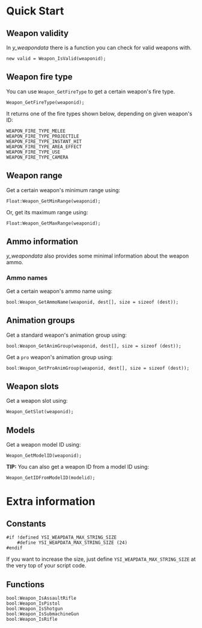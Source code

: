 # Quick Start

## Weapon validity
In *y_weapondata* there is a function you can check for valid weapons with.
```pawn
new valid = Weapon_IsValid(weaponid);
```
## Weapon fire type
You can use `Weapon_GetFireType` to get a certain weapon's fire type.
```pawn
Weapon_GetFireType(weaponid);
```
It returns one of the fire types shown below, depending on given weapon's ID:
```pawn
WEAPON_FIRE_TYPE_MELEE 
WEAPON_FIRE_TYPE_PROJECTILE 
WEAPON_FIRE_TYPE_INSTANT_HIT 
WEAPON_FIRE_TYPE_AREA_EFFECT 
WEAPON_FIRE_TYPE_USE 
WEAPON_FIRE_TYPE_CAMERA 
```
## Weapon range
Get a certain weapon's minimum range using:
```pawn
Float:Weapon_GetMinRange(weaponid);
```
Or, get its maximum range using:
```pawn
Float:Weapon_GetMaxRange(weaponid);
```
## Ammo information
*y_weapondata* also provides some minimal information about the weapon ammo.
### Ammo names
Get a certain weapon's ammo name using:
```pawn
bool:Weapon_GetAmmoName(weaponid, dest[], size = sizeof (dest));
```
## Animation groups
Get a standard weapon's animation group using:
```pawn
bool:Weapon_GetAnimGroup(weaponid, dest[], size = sizeof (dest));
```
Get a `pro` weapon's animation group using:
```pawn
bool:Weapon_GetProAnimGroup(weaponid, dest[], size = sizeof (dest));
```
## Weapon slots
Get a weapon slot using:
```pawn
Weapon_GetSlot(weaponid);
```
## Models
Get a weapon model ID using:
```pawn
Weapon_GetModelID(weaponid);
```
**TIP:** You can also get a weapon ID from a model ID using:
```pawn
Weapon_GetIDFromModelID(modelid);
```
# Extra information
## Constants
```pawn
#if !defined YSI_WEAPDATA_MAX_STRING_SIZE
	#define YSI_WEAPDATA_MAX_STRING_SIZE (24)
#endif
```
If you want to increase the size, just define `YSI_WEAPDATA_MAX_STRING_SIZE` at the very top of your script code.
## Functions
```pawn
bool:Weapon_IsAssaultRifle
bool:Weapon_IsPistol
bool:Weapon_IsShotgun
bool:Weapon_IsSubmachineGun
bool:Weapon_IsRifle
```
